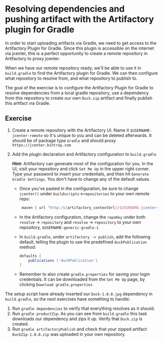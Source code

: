 # Resolving dependencies and pushing artifact with the Artifactory plugin for Gradle
In order to start uploading artifacts via Gradle, we need to get access to the Artifactory Plugin for Gradle. Since this plugin is accessible on the internet via jcenter, this is a perfect opportunity to create a remote repository in Artifactory to proxy jcenter.

When we have our remote repository ready, we'll be able to use it in `build.gradle` to find the Artifactory plugin for Gradle. We can then configure what repository to resolve from, and what repository to publish to.

The goal of the exercise is to configure the Artifactory Plugin for Gradle to resolve dependencies from a local gradle repository, use a dependency from this repository to create our own `Duck.zip` artifact and finally publish this artifact via Gradle.

## Exercise

1. Create a remote repository with the Artifactory UI. Name it `$USERNAME-jcenter-remote` so it's unique to you and can be deleted afterwards. It should be of package type `Gradle` and should proxy `https://jcenter.bintray.com`
1. Add the plugin declaration and Artifactory configuration to `build.gradle`

    **Hint:** Artifactory can generate most of the configuration for you. In the UI, visit your repository and click `Set Me Up` in the upper right corner. Type your password to insert your credentials, and then hit `Generate Gradle Settings`. You don't have to change any of the default values.

    - Once you've pasted in the configuration, be sure to change `jcenter()` under `buildscripts`->`repositories` to your own remote repo:

        ```groovy
         maven { url "http:/${artifactory_contextUrl}/$USERNAME-jcenter-remote" }
        ```

    - In the Artifactory configuration, change the `repoKey` under both `resolve` -> `repository` and `resolve` -> `repository` to your own repository, `$USERNAME-generic-gradle-1`

    - In `build.gradle`, under `artifactory -> publish`, add the following default, telling the plugin to use the predefined `duckPublication` method:

        ```groovy
        defaults {
            publications ('duckPublication')
        }
        ```

    - Remember to also create `gradle.properties` for saving your login credentials. It can be downloaded from the `Set Me Up` page, by clicking `Download gradle.properties`

The setup script have already inserted our `Duck-1.0.0.jpg` dependency in `build.gradle`, so the next exercises have something to handle:

1. Run `gradle dependencies` to verify that everything resolves as it should. 
1. Run `gradle productZip`. As you can see from `build.gradle` this task downloads our dependency and zips it up. Verify that `Duck.zip` is created.
1. Run `gradle artifactoryPublish` and check that your zipped artifact `DuckZip-1.0.0.zip` was uploaded in your own repository.